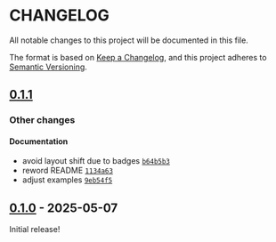 # CHANGELOG

All notable changes to this project will be documented in this file.

The format is based on [Keep a Changelog](https://keepachangelog.com/en/1.0.0/), and
this project adheres to [Semantic Versioning](https://semver.org/spec/v2.0.0.html).

## [0.1.1](https://github.com/tonywu6/ferrosaur/compare/ferrosaur-v0.1.0...ferrosaur-v0.1.1)

### Other changes

#### <!-- 3 --> Documentation

- avoid layout shift due to badges [`b64b5b3`](https://github.com/tonywu6/ferrosaur/commit/b64b5b3faa1f9ee61cba4ad149dd589356681fb9)
- reword README [`1134a63`](https://github.com/tonywu6/ferrosaur/commit/1134a63cf92e52d7c62607818505e1a24a0a9cc2)
- adjust examples [`9eb54f5`](https://github.com/tonywu6/ferrosaur/commit/9eb54f5b91df013cb1e8c1c75bbde6fdbeb691ba)

## [0.1.0](https://github.com/tonywu6/ferrosaur/releases/tag/ferrosaur-v0.1.0) - 2025-05-07

Initial release!
